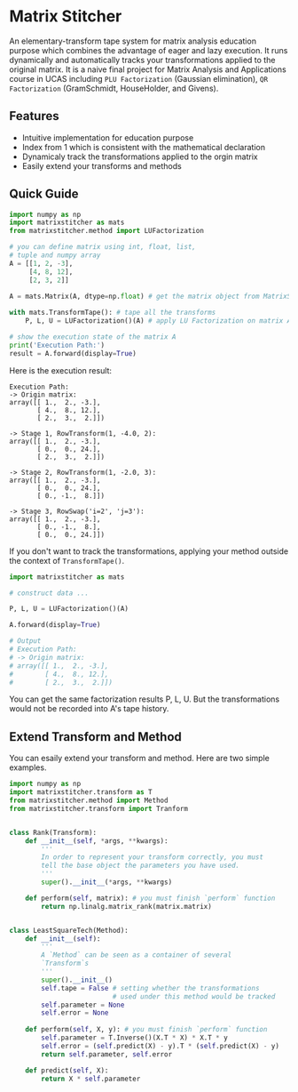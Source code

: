 # Matrix Stitcher

An elementary-transform tape system for matrix analysis education purpose which combines the advantage of eager and lazy execution. It runs dynamically and automatically tracks your transformations applied to the original matrix. It is a naive final project for Matrix Analysis and Applications course in UCAS including `PLU Factorization` (Gaussian elimination), `QR Factorization` (GramSchmidt, HouseHolder, and Givens).


## Features
- Intuitive implementation for education purpose
- Index from 1 which is consistent with the mathematical declaration
- Dynamicaly track the transformations applied to the orgin matrix
- Easily extend your transforms and methods


## Quick Guide

```python
import numpy as np
import matrixstitcher as mats 
from matrixstitcher.method import LUFactorization

# you can define matrix using int, float, list, 
# tuple and numpy array
A = [[1, 2, -3], 
     [4, 8, 12], 
     [2, 3, 2]] 
     
A = mats.Matrix(A, dtype=np.float) # get the matrix object from MatrixStitcher

with mats.TransformTape(): # tape all the transforms
    P, L, U = LUFactorization()(A) # apply LU Factorization on matrix A and get the factorization results

# show the execution state of the matrix A
print('Execution Path:')
result = A.forward(display=True)
```

Here is the execution result:
```
Execution Path:
-> Origin matrix:
array([[ 1.,  2., -3.],
       [ 4.,  8., 12.],
       [ 2.,  3.,  2.]])

-> Stage 1, RowTransform(1, -4.0, 2):
array([[ 1.,  2., -3.],
       [ 0.,  0., 24.],
       [ 2.,  3.,  2.]])

-> Stage 2, RowTransform(1, -2.0, 3):
array([[ 1.,  2., -3.],
       [ 0.,  0., 24.],
       [ 0., -1.,  8.]])

-> Stage 3, RowSwap('i=2', 'j=3'):
array([[ 1.,  2., -3.],
       [ 0., -1.,  8.],
       [ 0.,  0., 24.]])
```

If you don't want to track the transformations, applying your method outside the context of `TransformTape()`.
```python
import matrixstitcher as mats 

# construct data ...

P, L, U = LUFactorization()(A)

A.forward(display=True)

# Output
# Execution Path:
# -> Origin matrix:
# array([[ 1.,  2., -3.],
#        [ 4.,  8., 12.],
#        [ 2.,  3.,  2.]])
```
You can get the same factorization results P, L, U. But the transformations would not be recorded into A's tape history.


## Extend Transform and Method

You can esaily extend your transform and method. Here are two simple examples.
```python
import numpy as np
import matrixstitcher.transform as T
from matrixstitcher.method import Method
from matrixstitcher.transform import Tranform


class Rank(Transform):
    def __init__(self, *args, **kwargs):
        '''
        In order to represent your transform correctly, you must 
        tell the base object the parameters you have used.
        '''
        super().__init__(*args, **kwargs)

    def perform(self, matrix): # you must finish `perform` function
        return np.linalg.matrix_rank(matrix.matrix)


class LeastSquareTech(Method):
    def __init__(self):
        '''
        A `Method` can be seen as a container of several
        `Transform`s
        '''
        super().__init__()
        self.tape = False # setting whether the transformations 
                          # used under this method would be tracked 
        self.parameter = None
        self.error = None
    
    def perform(self, X, y): # you must finish `perform` function
        self.parameter = T.Inverse()(X.T * X) * X.T * y
        self.error = (self.predict(X) - y).T * (self.predict(X) - y)
        return self.parameter, self.error

    def predict(self, X):
        return X * self.parameter
```
